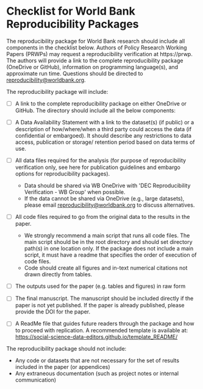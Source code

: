 # Checklist for World Bank Reproducibility Packages
The reproducibility package for World Bank research should include all components in the checklist below.
Authors of Policy Research Working Papers (PRWPs) may request a reproducibility verification at https://prwp.
The authors will provide a link to the complete reproducibility package (OneDrive or GitHub),
information on programming language(s), and approximate run time.
Questions should be directed to reproducibility@worldbank.org.

The reproducibility package will include:
- [ ]	A link to the complete reproducibility package on either OneDrive or GitHub. The directory should include all the below components:
- [ ] A Data Availability Statement with a link to the dataset(s) (if public) or a description of how/where/when a third party could access the data (if confidential or embargoed). It should describe any restrictions to data access, publication or storage/ retention period based on data terms of use.
- [ ] All data files required for the analysis (for purpose of reproducibility verification only, see here for publication guidelines and embargo options for reproducibility packages).
    - Data should be shared via WB OneDrive with 'DEC Reproducibility Verification - WB Group' when possible.
    - If the data cannot be shared via OneDrive (e.g., large datasets), please email reproducibility@worldbank.org to discuss alternatives.
- [ ] All code files required to go from the original data to the results in the paper.
    - We strongly recommend a main script that runs all code files. The main script should be in the root directory and should set directory path(s) in one location only. If the package does not include a main script, it must have a readme that specifies the order of execution of code files.
    - Code should create all figures and in-text numerical citations not drawn directly from tables.
- [ ] The outputs used for the paper (e.g. tables and figures) in raw form
- [ ] The final manuscript. The manuscript should be included directly if the paper is not yet published. If the paper is already published, please provide the DOI for the paper.
- [ ] A ReadMe file that guides future readers through the package and how to proceed with replication. A recommended template  is available at: https://social-science-data-editors.github.io/template_README/


The reproducibility package should not include:
- Any code or datasets that are not necessary for the set of results included in the paper (or appendices)
- Any extraneous documentation (such as project notes or internal communication)
